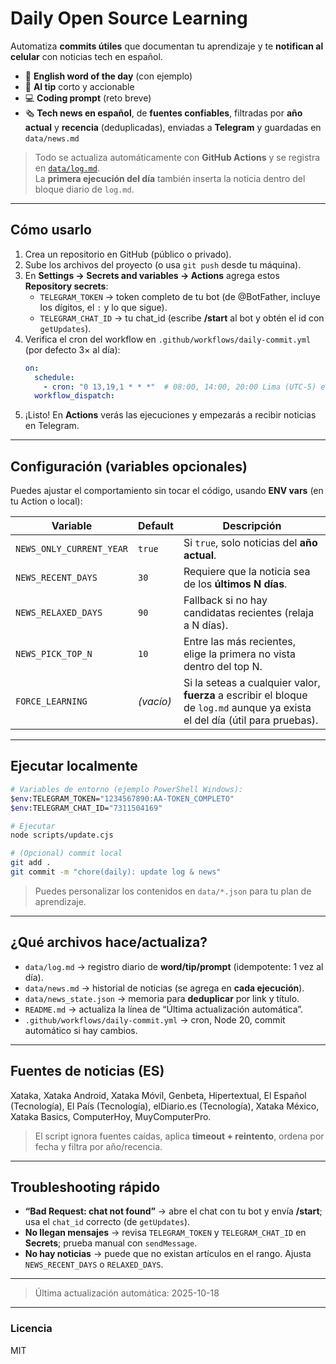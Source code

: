 # Daily Open Source Learning

Automatiza **commits útiles** que documentan tu aprendizaje y te **notifican al celular** con noticias tech en español.

- 📗 **English word of the day** (con ejemplo)
- 🤖 **AI tip** corto y accionable
- 💻 **Coding prompt** (reto breve)
- 🗞️ **Tech news en español**, de **fuentes confiables**, filtradas por **año actual** y **recencia** (deduplicadas), enviadas a **Telegram** y guardadas en `data/news.md`

> Todo se actualiza automáticamente con **GitHub Actions** y se registra en [`data/log.md`](data/log.md).\
> La **primera ejecución del día** también inserta la noticia dentro del bloque diario de `log.md`.

---

## Cómo usarlo

1. Crea un repositorio en GitHub (público o privado).
2. Sube los archivos del proyecto (o usa `git push` desde tu máquina).
3. En **Settings → Secrets and variables → Actions** agrega estos **Repository secrets**:
   - `TELEGRAM_TOKEN` → token completo de tu bot (de @BotFather, incluye los dígitos, el `:` y lo que sigue).
   - `TELEGRAM_CHAT_ID` → tu chat\_id (escribe **/start** al bot y obtén el id con `getUpdates`).
4. Verifica el cron del workflow en `.github/workflows/daily-commit.yml` (por defecto 3× al día):
   ```yaml
   on:
     schedule:
       - cron: "0 13,19,1 * * *"  # 08:00, 14:00, 20:00 Lima (UTC-5) en UTC
     workflow_dispatch:
   ```
5. ¡Listo! En **Actions** verás las ejecuciones y empezarás a recibir noticias en Telegram.

---

## Configuración (variables opcionales)

Puedes ajustar el comportamiento sin tocar el código, usando **ENV vars** (en tu Action o local):

| Variable                 | Default   | Descripción                                                                                                                  |
| ------------------------ | --------- | ---------------------------------------------------------------------------------------------------------------------------- |
| `NEWS_ONLY_CURRENT_YEAR` | `true`    | Si `true`, solo noticias del **año actual**.                                                                                 |
| `NEWS_RECENT_DAYS`       | `30`      | Requiere que la noticia sea de los **últimos N días**.                                                                       |
| `NEWS_RELAXED_DAYS`      | `90`      | Fallback si no hay candidatas recientes (relaja a N días).                                                                   |
| `NEWS_PICK_TOP_N`        | `10`      | Entre las más recientes, elige la primera no vista dentro del top N.                                                         |
| `FORCE_LEARNING`         | *(vacío)* | Si la seteas a cualquier valor, **fuerza** a escribir el bloque de `log.md` aunque ya exista el del día (útil para pruebas). |

---

## Ejecutar localmente

```bash
# Variables de entorno (ejemplo PowerShell Windows):
$env:TELEGRAM_TOKEN="1234567890:AA-TOKEN_COMPLETO"
$env:TELEGRAM_CHAT_ID="7311504169"

# Ejecutar
node scripts/update.cjs

# (Opcional) commit local
git add .
git commit -m "chore(daily): update log & news"
```

> Puedes personalizar los contenidos en `data/*.json` para tu plan de aprendizaje.

---

## ¿Qué archivos hace/actualiza?

- `data/log.md` → registro diario de **word/tip/prompt** (idempotente: 1 vez al día).
- `data/news.md` → historial de noticias (se agrega en **cada ejecución**).
- `data/news_state.json` → memoria para **deduplicar** por link y título.
- `README.md` → actualiza la línea de “Última actualización automática”.
- `.github/workflows/daily-commit.yml` → cron, Node 20, commit automático si hay cambios.

---

## Fuentes de noticias (ES)

Xataka, Xataka Android, Xataka Móvil, Genbeta, Hipertextual, El Español (Tecnología), El País (Tecnología), elDiario.es (Tecnología), Xataka México, Xataka Basics, ComputerHoy, MuyComputerPro.

> El script ignora fuentes caídas, aplica **timeout + reintento**, ordena por fecha y filtra por año/recencia.

---

## Troubleshooting rápido

- **“Bad Request: chat not found”** → abre el chat con tu bot y envía **/start**; usa el `chat_id` correcto (de `getUpdates`).
- **No llegan mensajes** → revisa `TELEGRAM_TOKEN` y `TELEGRAM_CHAT_ID` en **Secrets**; prueba manual con `sendMessage`.
- **No hay noticias** → puede que no existan artículos en el rango. Ajusta `NEWS_RECENT_DAYS` o `RELAXED_DAYS`.

---

> Última actualización automática: 2025-10-18

---

### Licencia

MIT

